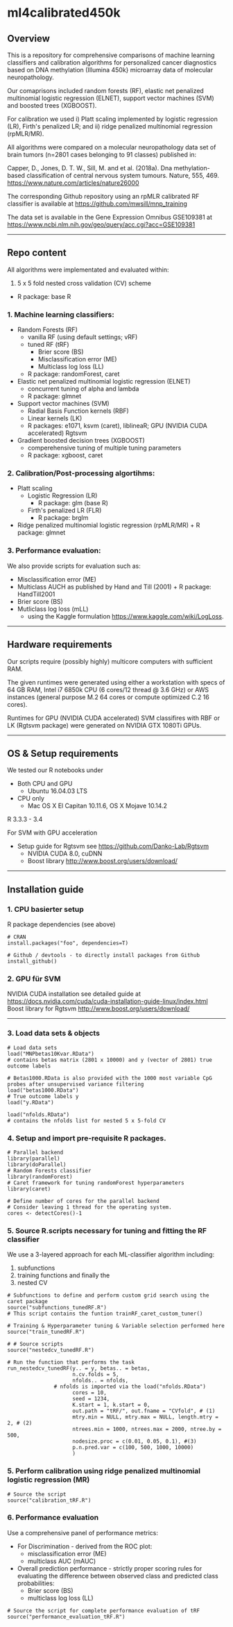 # ml4calibrated450k

## Overview 
This is a repository for comprehensive comparisons of machine learning classifiers and calibration algorithms for personalized cancer diagnostics based on DNA methylation (Illumina 450k} microarray data of molecular neuropathology.

Our comaprisons included random forests (RF), elastic net penalized multinomial logistic regression (ELNET), support vector machines (SVM) and boosted trees (XGBOOST).

For calibration we used i) Platt scaling implemented by logistic regression (LR), Firth's penalized LR; and ii) ridge penalized multinomial regression (rpMLR/MR). 

All algorithms were compared on a molecular neuropathology data set of  brain tumors (n=2801 cases belonging to 91 classes) published in:

Capper, D., Jones, D. T. W., Sill, M. and et al. (2018a). 
Dna methylation-based classification of central nervous system tumours. Nature, 555, 469. 
https://www.nature.com/articles/nature26000

The corresponding Github repository using an rpMLR calibrated RF classifier is available at https://github.com/mwsill/mnp_training

The data set is available in the Gene Expression Omnibus GSE109381 at https://www.ncbi.nlm.nih.gov/geo/query/acc.cgi?acc=GSE109381

***

## Repo content

All algorithms were implementated and evaluated within:
1. 5 x 5 fold nested cross validation (CV) scheme  
  + R package: base R

### 1. Machine learning classifiers:
+ Random Forests (RF) 
  + vanilla RF (using default settings; vRF)
  + tuned RF (tRF)
     + Brier score (BS)
     + Misclassification error (ME)
     + Multiclass log loss (LL)
  + R package: randomForest, caret
+ Elastic net penalized multinomial logistic regression (ELNET) 
  + concurrent tuning of alpha and lambda 
  + R package: glmnet
+ Support vector machines (SVM)
  + Radial Basis Function kernels (RBF)
  + Linear kernels (LK)
  + R packages: e1071, ksvm (caret), liblineaR; GPU (NVIDIA CUDA accelerated) Rgtsvm
+ Gradient boosted decision trees (XGBOOST)
  + comperehensive tuning of multiple tuning parameters
  + R package: xgboost, caret
### 2. Calibration/Post-processing algortihms:
+ Platt scaling 
  + Logistic Regression (LR)
      + R package: glm (base R)
  + Firth's penalized LR (FLR) 
      + R package: brglm 
+ Ridge penalized multinomial logistic regression (rpMLR/MR)
      + R package: glmnet
      
### 3. Performance evaluation: 
We also provide scripts for evaluation such as:
+ Misclassification error (ME)
+ Multiclass AUCH as published by Hand and Till (2001) 
      + R package: HandTill2001
+ Brier score (BS)
+ Mutliclass log loss (mLL) 
  + using the Kaggle formulation https://www.kaggle.com/wiki/LogLoss.

***

## Hardware requirements 
Our scripts require (possibly highly) multicore computers with sufficient RAM. 

The given runtimes were generated using either a workstation with specs of 64 GB RAM, Intel i7 6850k CPU (6 cores/12 thread @ 3.6 GHz) or AWS instances (general purpose M.2 64 cores or compute optimized C.2 16 cores).

Runtimes for GPU (NVIDIA CUDA accelerated) SVM classifires with RBF or LK (Rgtsvm package) were generated on NVIDIA GTX 1080Ti GPUs.


***
 
## OS & Setup requirements 

We tested our R notebooks under 
+ Both CPU and GPU 
  + Ubuntu  16.04.03 LTS
+ CPU only 
  + Mac OS X El Capitan 10.11.6, OS X Mojave 10.14.2 

R 3.3.3 - 3.4

For SVM with GPU acceleration 
  + Setup guide for Rgtsvm see https://github.com/Danko-Lab/Rgtsvm
    + NVIDIA CUDA 8.0, cuDNN
    + Boost library http://www.boost.org/users/download/

***

## Installation guide 


### 1. CPU basierter setup
R package dependencies (see above)
```
# CRAN
install.packages("foo", dependencies=T)

# Github / devtools - to directly install packages from Github
install_github()

```

### 2. GPU für SVM
NVIDIA CUDA installation see detailed guide at https://docs.nvidia.com/cuda/cuda-installation-guide-linux/index.html
Boost library for Rgtsvm http://www.boost.org/users/download/


***

### 3. Load data sets & objects

```
# Load data sets 
load("MNPbetas10Kvar.RData") 
# contains betas matrix (2801 x 10000) and y (vector of 2801) true outcome labels

# Betas1000.RData is also provided with the 1000 most variable CpG probes after unsupervised variance filtering
load("betas1000.RData")
# True outcome labels y
load("y.RData")

load("nfolds.RData")
# contains the nfolds list for nested 5 x 5-fold CV
```
  
### 4. Setup and import pre-requisite R packages.

```
# Parallel backend
library(parallel) 
library(doParallel)
# Random Forests classifier
library(randomForest)
# Caret framework for tuning randomForest hyperparameters
library(caret)

# Define number of cores for the parallel backend
# Consider leaving 1 thread for the operating system.
cores <- detectCores()-1 
```

### 5. Source R.scripts necessary for tuning and fitting the RF classifier

We use a 3-layered approach for each ML-classifier algorithm including: 
1. subfunctions 
2. training functions and finally the 
3. nested CV 

```
# Subfunctions to define and perform custom grid search using the caret package
source("subfunctions_tunedRF.R")
# This script contains the funtion trainRF_caret_custom_tuner() 

# Training & Hyperparameter tuning & Variable selection performed here
source("train_tunedRF.R")

# # Source scripts
source("nestedcv_tunedRF.R")

# Run the function that performs the task
run_nestedcv_tunedRF(y.. = y, betas.. = betas, 
                     n.cv.folds = 5, 
                     nfolds.. = nfolds,
               # nfolds is imported via the load("nfolds.RData")
                     cores = 10, 
                     seed = 1234, 
                     K.start = 1, k.start = 0,
                     out.path = "tRF/", out.fname = "CVfold", # (1)
                     mtry.min = NULL, mtry.max = NULL, length.mtry = 2, # (2)
                     ntrees.min = 1000, ntrees.max = 2000, ntree.by = 500,
                     nodesize.proc = c(0.01, 0.05, 0.1), #(3)
                     p.n.pred.var = c(100, 500, 1000, 10000)
                     )

```

### 5. Perform calibration using ridge penalized  multinomial logistic regression (MR)

```
# Source the script
source("calibration_tRF.R")
```

### 6.	Performance evaluation

Use a comprehensive panel of performance metrics: 
+ For Discrimination - derived from the ROC plot: 
  + misclassification error (ME)
  + multiclass AUC (mAUC) 
+ Overall prediction performance - strictly proper scoring rules for evaluating the difference between observed class and predicted class probabilities: 
  + Brier score (BS)
  + multiclass log loss (LL)

```
# Source the script for complete performance evaluation of tRF
source("performance_evaluation_tRF.R")
```

